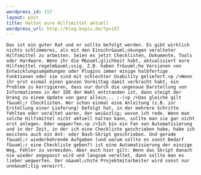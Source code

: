 ```yaml
--- 
wordpress_id: 157
layout: post
title: Haltet eure Hilfsmittel aktuell
wordpress_url: http://blog.kopis.de/?p=157
---
```


    Das ist ein guter Rat und er sollte befolgt werden. Es gibt wirklich nichts schlimmeres, als mit den Einschr&auml;nkungen veralteter Hilfsmittel zu arbeiten. Seien es jetzt Checklisten, Dokumente, Tools oder Hardware. Wenn ihr die M&ouml;glichkeit habt, aktualisiert eure Hilfsmittel regelm&auml;ssig. Z.B. haben fr&uuml;he Versionen von Entwicklungsumgebungen oder Plugins immer einige halbfertige Funktionen oder sie sind mit schlechter Usability geliefert.<p />Wenn ihr erst einmal einen ganzen Vormittag damit verbracht habt, ein Problem zu korrigieren, dass nur durch die ungenaue Darstellung von Informationen in der IDE der Wahl entstanden ist, dann steigt der Drang zu einem Update von ganz allein... :-(<p />Das gleiche gilt f&uuml;r Checklisten. Wer schon einmal eine Anleitung (z.B. zur Erstellung einer Lieferung) befolgt hat, in der mehrere Schritte fehlten oder veraltet waren, der wei&szlig; wovon ich rede. Wenn man solche Hilfsmittel nicht aktuell halten kann, sollte man sie gar nicht erst anlegen. Oder wegwerfen.<p />Ich bin ein Fan von Automatisierung und in der Zeit, in der ich eine Checkliste geschrieben habe, habe ich meistens auch ein Ant- oder Bash-Skript geschrieben. Und gerade f&uuml;r wiederkehrende Aufgaben (und warum sollte es sonst Bedarf f&uuml;r eine Checkliste geben?) ist eine Automatisierung der einzige Weg, Fehler zu vermeiden. Aber auch hier gilt: Wenn das Skript danach nie wieder angepasst wird und langsam veraltet, dann sollte man es lieber wegwerfen. Der n&auml;chste Projektmitarbeiter wird sonst nur unn&ouml;tig verwirrt.
  
